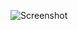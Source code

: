 ![Screenshot](https://raw.githubusercontent.com/Cryakl/Ultimate-RAT-Collection/refs/heads/main/VjW0rm/Screenshot.png)

